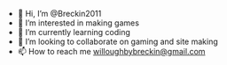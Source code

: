 - 👋 Hi, I’m @Breckin2011
- 👀 I’m interested in making games
- 🌱 I’m currently learning coding
- 💞️ I’m looking to collaborate on gaming and site making
- 📫 How to reach me willoughbybreckin@gmail.com

<!---
Breckin2011/Breckin2011 is a ✨ special ✨ repository because its `README.md` (this file) appears on your GitHub profile.
You can click the Preview link to take a look at your changes.

